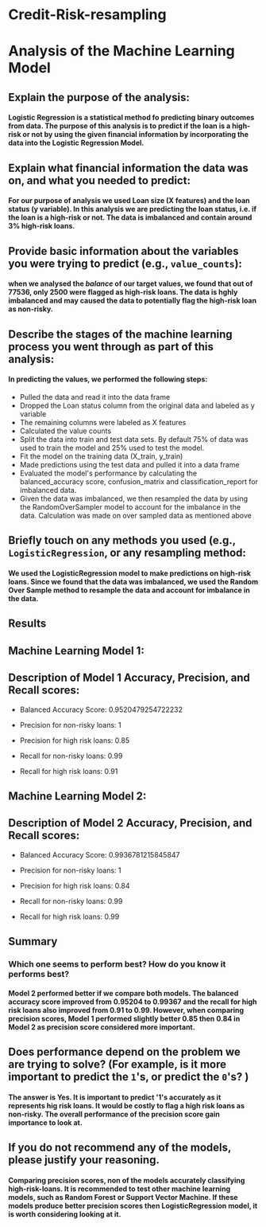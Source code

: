 # Credit-Risk-resampling

# Analysis of the Machine Learning Model


## Explain the purpose of the analysis: 
#### Logistic Regression is a statistical method fo predicting binary outcomes from data. The purpose of this analysis is to predict if the loan is a high-risk or not by using the given financial information by incorporating the data into the Logistic Regression Model.

## Explain what financial information the data was on, and what you needed to predict:
#### For our purpose of analysis we used Loan size (X features) and the  loan status (y variable). In this analysis we are predicting the loan status, i.e. if the loan is a high-risk or not. The data is imbalanced and contain around 3% high-risk loans.

## Provide basic information about the variables you were trying to predict (e.g., `value_counts`):
#### when we analysed the *balance* of our target values, we found that out of 77536, only 2500 were flagged as high-risk loans. The data is hghly imbalanced and  may caused the data to potentially flag the high-risk loan as non-risky.

##  Describe the stages of the machine learning process you went through as part of this analysis:
#### In predicting the values, we performed the following steps:
* Pulled the data and read it into the data frame
* Dropped the Loan status column from the original data and labeled as y variable
* The remaining columns were labeled as X features
* Calculated the value counts
* Split the data into train and test data sets. By default 75% of data was used to train the model and 25% used to test the model.
* Fit the model on the training data (X_train, y_train)
* Made predictions using the test data and pulled it into a data frame
* Evaluated the model's performance by calculating the balanced_accuracy score, confusion_matrix and classification_report for imbalanced data.
* Given the data was imbalanced, we then resampled the data by using the RandomOverSampler model to account for the imbalance in the data. Calculation was made on over sampled data as mentioned above

## Briefly touch on any methods you used (e.g., `LogisticRegression`, or any resampling method:
#### We used the LogisticRegression model to make predictions on high-risk loans. Since we found that the data was imbalanced, we used the Random Over Sample method to resample the data and account for imbalance in the data.

## Results

## Machine Learning Model 1:
## Description of Model 1 Accuracy, Precision, and Recall scores:

* Balanced Accuracy Score: 0.9520479254722232
* Precision for non-risky loans: 1
* Precision for high risk loans: 0.85 

* Recall for non-risky loans: 0.99
* Recall for high risk loans: 0.91

## Machine Learning Model 2:
## Description of Model 2 Accuracy, Precision, and Recall scores:

* Balanced Accuracy Score: 0.9936781215845847
* Precision for non-risky loans: 1
* Precision for high risk loans: 0.84

* Recall for non-risky loans: 0.99
* Recall for high risk loans: 0.99

## Summary

### Which one seems to perform best? How do you know it performs best?
#### Model 2 performed better if we compare both models. The balanced accuracy score improved from 0.95204 to 0.99367 and the recall for high risk loans also improved from 0.91 to 0.99. However, when comparing precision scores, Model 1 performed slightly better 0.85 then 0.84 in Model 2 as precision score considered more important.

## Does performance depend on the problem we are trying to solve? (For example, is it more important to predict the `1`'s, or predict the `0`'s? )
#### The answer is Yes. It is important to predict '1's  accurately as it represents hig risk loans. It would be costly to flag a high risk loans as non-risky. The overall performance of the precision score gain importance to  look at.

## If you do not recommend any of the models, please justify your reasoning.
#### Comparing precision scores, non of the models accurately classifying high-risk-loans. It is recommended to test other machine learning models, such as Random Forest or Support Vector Machine. If these models produce better precision scores then LogisticRegression model, it is worth considering looking at it.

 



